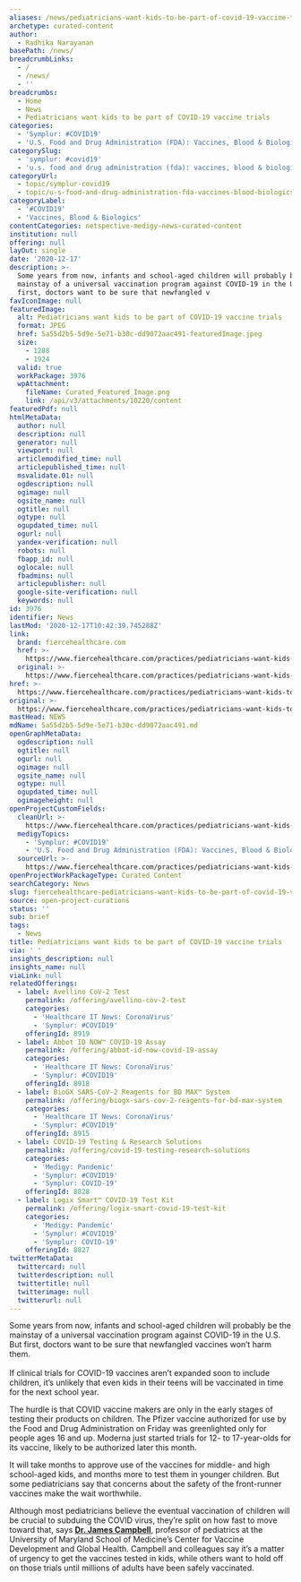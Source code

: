 ```yaml
---
aliases: /news/pediatricians-want-kids-to-be-part-of-covid-19-vaccine-trials
archetype: curated-content
author:
  - Radhika Narayanan
basePath: /news/
breadcrumbLinks:
  - /
  - /news/
  - ''
breadcrumbs:
  - Home
  - News
  - Pediatricians want kids to be part of COVID-19 vaccine trials
categories:
  - 'Symplur: #COVID19'
  - 'U.S. Food and Drug Administration (FDA): Vaccines, Blood & Biologics'
categorySlug:
  - 'symplur: #covid19'
  - 'u.s. food and drug administration (fda): vaccines, blood & biologics'
categoryUrl:
  - topic/symplur-covid19
  - topic/u-s-food-and-drug-administration-fda-vaccines-blood-biologics
categoryLabel:
  - '#COVID19'
  - 'Vaccines, Blood & Biologics'
contentCategories: netspective-medigy-news-curated-content
institution: null
offering: null
layOut: single
date: '2020-12-17'
description: >-
  Some years from now, infants and school-aged children will probably be the
  mainstay of a universal vaccination program against COVID-19 in the U.S. But
  first, doctors want to be sure that newfangled v
favIconImage: null
featuredImage:
  alt: Pediatricians want kids to be part of COVID-19 vaccine trials
  format: JPEG
  href: 5a55d2b5-5d9e-5e71-b30c-dd9072aac491-featuredImage.jpeg
  size:
    - 1288
    - 1924
  valid: true
  workPackage: 3976
  wpAttachment:
    fileName: Curated_Featured_Image.png
    link: /api/v3/attachments/10220/content
featuredPdf: null
htmlMetaData:
  author: null
  description: null
  generator: null
  viewport: null
  articlemodified_time: null
  articlepublished_time: null
  msvalidate.01: null
  ogdescription: null
  ogimage: null
  ogsite_name: null
  ogtitle: null
  ogtype: null
  ogupdated_time: null
  ogurl: null
  yandex-verification: null
  robots: null
  fbapp_id: null
  oglocale: null
  fbadmins: null
  articlepublisher: null
  google-site-verification: null
  keywords: null
id: 3976
identifier: News
lastMod: '2020-12-17T10:42:39.745288Z'
link:
  brand: fiercehealthcare.com
  href: >-
    https://www.fiercehealthcare.com/practices/pediatricians-want-kids-to-be-part-covid-vaccine-trials
  original: >-
    https://www.fiercehealthcare.com/practices/pediatricians-want-kids-to-be-part-covid-vaccine-trials
href: >-
  https://www.fiercehealthcare.com/practices/pediatricians-want-kids-to-be-part-covid-vaccine-trials
original: >-
  https://www.fiercehealthcare.com/practices/pediatricians-want-kids-to-be-part-covid-vaccine-trials
mastHead: NEWS
mdName: 5a55d2b5-5d9e-5e71-b30c-dd9072aac491.md
openGraphMetaData:
  ogdescription: null
  ogtitle: null
  ogurl: null
  ogimage: null
  ogsite_name: null
  ogtype: null
  ogupdated_time: null
  ogimageheight: null
openProjectCustomFields:
  cleanUrl: >-
    https://www.fiercehealthcare.com/practices/pediatricians-want-kids-to-be-part-covid-vaccine-trials
  medigyTopics:
    - 'Symplur: #COVID19'
    - 'U.S. Food and Drug Administration (FDA): Vaccines, Blood & Biologics'
  sourceUrl: >-
    https://www.fiercehealthcare.com/practices/pediatricians-want-kids-to-be-part-covid-vaccine-trials
openProjectWorkPackageType: Curated Content
searchCategory: News
slug: fiercehealthcare-pediatricians-want-kids-to-be-part-of-covid-19-vaccine-trials
source: open-project-curations
status: ''
sub: brief
tags:
  - News
title: Pediatricians want kids to be part of COVID-19 vaccine trials
via: ' '
insights_description: null
insights_name: null
viaLink: null
relatedOfferings:
  - label: Avellino CoV-2 Test
    permalink: /offering/avellino-cov-2-test
    categories:
      - 'Healthcare IT News: CoronaVirus'
      - 'Symplur: #COVID19'
    offeringId: 8919
  - label: Abbot ID NOW™ COVID-19 Assay
    permalink: /offering/abbot-id-now-covid-19-assay
    categories:
      - 'Healthcare IT News: CoronaVirus'
      - 'Symplur: #COVID19'
    offeringId: 8918
  - label: BioGX SARS-CoV-2 Reagents for BD MAX™ System
    permalink: /offering/biogx-sars-cov-2-reagents-for-bd-max-system
    categories:
      - 'Healthcare IT News: CoronaVirus'
      - 'Symplur: #COVID19'
    offeringId: 8915
  - label: COVID-19 Testing & Research Solutions
    permalink: /offering/covid-19-testing-research-solutions
    categories:
      - 'Medigy: Pandemic'
      - 'Symplur: #COVID19'
      - 'Symplur: COVID-19'
    offeringId: 8828
  - label: Logix Smart™ COVID-19 Test Kit
    permalink: /offering/logix-smart-covid-19-test-kit
    categories:
      - 'Medigy: Pandemic'
      - 'Symplur: #COVID19'
      - 'Symplur: COVID-19'
    offeringId: 8827
twitterMetaData:
  twittercard: null
  twitterdescription: null
  twittertitle: null
  twitterimage: null
  twitterurl: null
---
```

<p>Some years from now, infants and school-aged children will probably be the mainstay of a universal vaccination program against COVID-19 in the U.S. But first, doctors want to be sure that newfangled vaccines won’t harm them.<br><br>If clinical trials for COVID-19 vaccines aren’t expanded soon to include children, it’s unlikely that even kids in their teens will be vaccinated in time for the next school year.</p><p>The hurdle is that COVID vaccine makers are only in the early stages of testing their products on children. The Pfizer vaccine authorized for use by the Food and Drug Administration on Friday was greenlighted only for people ages 16 and up. Moderna just started trials for 12- to 17-year-olds for its vaccine, likely to be authorized later this month.</p><p>It will take months to approve use of the vaccines for middle- and high school-aged kids, and months more to test them in younger children. But some pediatricians say that concerns about the safety of the front-runner vaccines make the wait worthwhile.</p><p>Although most pediatricians believe the eventual vaccination of children will be crucial to subduing the COVID virus, they’re split on how fast to move toward that, says <a href="https://www.umms.org/find-a-doctor/profiles/dr-james-daniel-campbell-md-1780627646"><strong>Dr. James Campbell</strong></a>, professor of pediatrics at the University of Maryland School of Medicine’s Center for Vaccine Development and Global Health. Campbell and colleagues say it’s a matter of urgency to get the vaccines tested in kids, while others want to hold off on those trials until millions of adults have been safely vaccinated.</p>